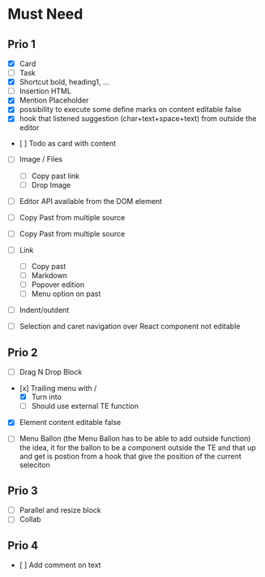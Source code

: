 # Must Need
 
## Prio 1

- [x] Card
- [ ] Task
- [x] Shortcut bold, heading1, ...
- [ ] Insertion HTML
- [x] Mention Placeholder
- [x] possibility to execute some define marks on content editable false 
- [x] hook that listened suggestion (char+text+space+text) from outside the editor
- [ ] Todo as card with content
- [ ] Image / Files
    - [ ] Copy past link
    - [ ] Drop Image
- [ ] Editor API available from the DOM element
- [ ] Copy Past from multiple source
- [ ] Copy Past from multiple source
- [ ] Link 
     - [ ] Copy past
     - [ ] Markdown
     - [ ] Popover edition
     - [ ] Menu option on past
- [ ] Indent/outdent
- [ ] Selection and caret navigation over React component not editable

    
## Prio 2

- [ ] Drag N Drop Block
- [x] Trailing menu with / 
    - [x] Turn into  
    - [ ] Should use external TE function
- [x] Element content editable false
- [ ] Menu Ballon (the Menu Ballon has to be able to add outside function)
    the idea, it for the ballon to be a component outside the TE and that up and get is postion from a hook that give the position of the current seleciton


## Prio 3

- [ ] Parallel and resize block
- [ ] Collab

## Prio 4

- [ ] Add comment on text
